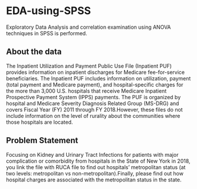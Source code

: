 # EDA-using-SPSS
Exploratory Data Analysis and correlation examination using ANOVA techniques in SPSS is performed.

## About the data
The Inpatient Utilization and Payment Public Use File (Inpatient PUF) provides information on inpatient discharges for Medicare fee-for-service beneficiaries. The Inpatient PUF includes information on utilization, payment (total payment and Medicare payment), and hospital-specific charges for the more than 3,000 U.S. hospitals that receive Medicare Inpatient Prospective Payment System (IPPS) payments. The PUF is organized by hospital and Medicare Severity Diagnosis Related Group (MS-DRG) and covers Fiscal Year (FY) 2011 through FY 2018.However, these files do not include information on the level of rurality about the communities where those hospitals are located.

## Problem Statement
Focusing on Kidney and Urinary Tract Infections for patients with major complication or comorbidity from hospitals in the State of New York in 2018, you link the file with RUCA file to find out hospitals’ metropolitan status (at two levels: metropolitan vs non-metropolitan).Finally, please find out how hospital charges are associated with the metropolitan status in the state.
